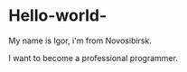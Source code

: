 # Hello-world-
Му name is Igor, i'm from Novosibirsk. 

I want to become a professional programmer.
